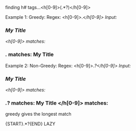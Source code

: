 finding h# tags...<h[0-9]>(.*?)</h[0-9]>

Example 1: Greedy:
Regex: <h[0-9]>.*</h[0-9]>
Input: <h3>My Title</h3>
<h[0-9]> matches: <h3>
.* matches: My Title</h3>

Example 2: Non-Greedy:
Regex: <h[0-9]>.*?</h[0-9]>
Input: <h3>My Title</h3>
<h[0-9]> matches: <h3>
.*? matches: My Title
</h[0-9]> matches: </h3>

greedy gives the longest match

{START}.*?{END} LAZY 